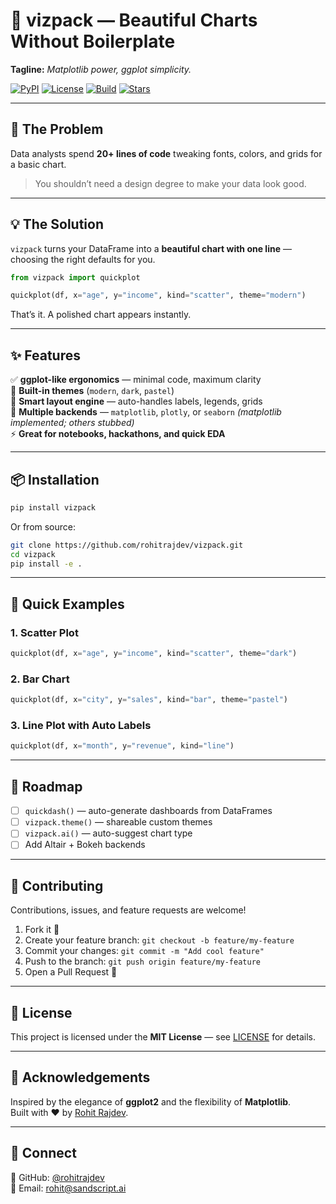 # 🧭 vizpack — Beautiful Charts Without Boilerplate
**Tagline:** *Matplotlib power, ggplot simplicity.*

[![PyPI](https://img.shields.io/pypi/v/vizpack.svg)](https://pypi.org/project/vizpack/)
[![License](https://img.shields.io/badge/license-MIT-blue.svg)](LICENSE)
[![Build](https://img.shields.io/github/actions/workflow/status/rohitrajdev/vizpack/tests.yml?label=build)](https://github.com/rohitrajdev/vizpack/actions)
[![Stars](https://img.shields.io/github/stars/rohitrajdev/vizpack?style=social)](https://github.com/rohitrajdev/vizpack)

---

## 🚨 The Problem
Data analysts spend **20+ lines of code** tweaking fonts, colors, and grids for a basic chart.

> You shouldn’t need a design degree to make your data look good.

---

## 💡 The Solution
`vizpack` turns your DataFrame into a **beautiful chart with one line** — choosing the right defaults for you.

```python
from vizpack import quickplot

quickplot(df, x="age", y="income", kind="scatter", theme="modern")
```

That’s it. A polished chart appears instantly.

---

## ✨ Features
✅ **ggplot-like ergonomics** — minimal code, maximum clarity  
🎨 **Built-in themes** (`modern`, `dark`, `pastel`)  
🧠 **Smart layout engine** — auto-handles labels, legends, grids  
🔄 **Multiple backends** — `matplotlib`, `plotly`, or `seaborn` *(matplotlib implemented; others stubbed)*  
⚡ **Great for notebooks, hackathons, and quick EDA**

---

## 📦 Installation
```bash
pip install vizpack
```

Or from source:
```bash
git clone https://github.com/rohitrajdev/vizpack.git
cd vizpack
pip install -e .
```

---

## 🧭 Quick Examples

### 1. Scatter Plot
```python
quickplot(df, x="age", y="income", kind="scatter", theme="dark")
```

### 2. Bar Chart
```python
quickplot(df, x="city", y="sales", kind="bar", theme="pastel")
```

### 3. Line Plot with Auto Labels
```python
quickplot(df, x="month", y="revenue", kind="line")
```

---

## 🧩 Roadmap
- [ ] `quickdash()` — auto-generate dashboards from DataFrames  
- [ ] `vizpack.theme()` — shareable custom themes  
- [ ] `vizpack.ai()` — auto-suggest chart type  
- [ ] Add Altair + Bokeh backends  

---

## 🤝 Contributing
Contributions, issues, and feature requests are welcome!

1. Fork it 🍴  
2. Create your feature branch: `git checkout -b feature/my-feature`  
3. Commit your changes: `git commit -m "Add cool feature"`  
4. Push to the branch: `git push origin feature/my-feature`  
5. Open a Pull Request 🚀  

---

## 🪪 License
This project is licensed under the **MIT License** — see [LICENSE](LICENSE) for details.

---

## 🌟 Acknowledgements
Inspired by the elegance of **ggplot2** and the flexibility of **Matplotlib**.  
Built with ❤️ by [Rohit Rajdev](https://github.com/rohitrajdev).

---

## 💬 Connect
🐙 GitHub: [@rohitrajdev](https://github.com/rohitrajdev)  
💌 Email: rohit@sandscript.ai
